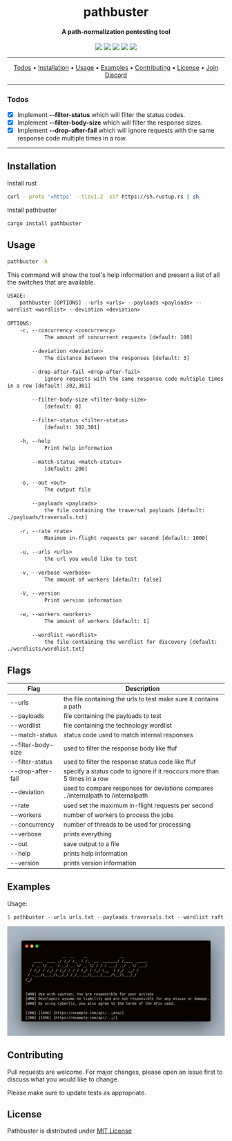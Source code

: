 
<h1 align="center">pathbuster
  <br>
</h1>

<h4 align="center">A path-normalization pentesting tool</h4>

<p align="center">
  <a href="/LICENSE"><img src="https://img.shields.io/badge/license-MIT-blue.svg"/></a>
  <a href="https://www.rust-lang.org/"><img src="https://camo.githubusercontent.com/2ed8a73e5c5d21391f6dfc3ed93f70470c1d4ccf32824d96f943420163df9963/68747470733a2f2f696d672e736869656c64732e696f2f62616467652f4c616e67756167652d527573742d3138313731373f636f6c6f723d726564"/></a>
  <a href="https://github.com/ethicalhackingplayground/pathmbuster/issues"><img src="https://img.shields.io/badge/contributions-welcome-brightgreen.svg?style=flat"></a>
  <a href="https://twitter.com/z0idsec"><img src="https://img.shields.io/twitter/follow/z0idsec.svg?logo=twitter"></a>
  <a href="https://discord.gg/MQWCem5b"><img src="https://img.shields.io/discord/862900124740616192.svg?logo=discord"></a>
  <br>
</p>

---

<p align="center">
  <a href="#todos">Todos</a> •
  <a href="#installation">Installation</a> •
  <a href="#usage">Usage</a> •
  <a href="#examples">Examples</a> •
  <a href="#contributing">Contributing</a> •
  <a href="#license">License</a> •
  <a href="https://discord.gg/MQWCem5b">Join Discord</a> 
</p>

---

### Todos

- [x] Implement **--filter-status** which will filter the status codes.
- [x] Implement **--filter-body-size** which will filter the response sizes.
- [x] Implement **--drop-after-fail** which will ignore requests with the same response code multiple times in a row.
---

## Installation

Install rust

```bash
curl --proto '=https' --tlsv1.2 -sSf https://sh.rustup.rs | sh
```

Install pathbuster

```bash
cargo install pathbuster
```


## Usage

```bash
pathbuster -h
```

This command will show the tool's help information and present a list of all the switches that are available.

```
USAGE:
    pathbuster [OPTIONS] --urls <urls> --payloads <payloads> --wordlist <wordlist> --deviation <deviation>

OPTIONS:
    -c, --concurrency <concurrency>
            The amount of concurrent requests [default: 100]

        --deviation <deviation>
            The distance between the responses [default: 3]

        --drop-after-fail <drop-after-fail>
            ignore requests with the same response code multiple times in a row [default: 302,301]

        --filter-body-size <filter-body-size>
            [default: 0]

        --filter-status <filter-status>
            [default: 302,301]

    -h, --help
            Print help information

        --match-status <match-status>
            [default: 200]

    -o, --out <out>
            The output file

        --payloads <payloads>
            the file containing the traversal payloads [default: ./payloads/traversals.txt]

    -r, --rate <rate>
            Maximum in-flight requests per second [default: 1000]

    -u, --urls <urls>
            the url you would like to test

    -v, --verbose <verbose>
            The amount of workers [default: false]

    -V, --version
            Print version information

    -w, --workers <workers>
            The amount of workers [default: 1]

        --wordlist <wordlist>
            the file containing the wordlist for discovery [default: ./wordlists/wordlist.txt]
```

## Flags

| Flag             | Description                                                                |
| ----------------- | ------------------------------------------------------------------ |
| --urls | the file containing the urls to test make sure it contains a path
| --payloads | file containing the payloads to test |
| --wordlist |  file containing the technology wordlist |
| --match-status |  status code used to match internal responses |
| --filter-body-size |  used to filter the response body like ffuf  |
| --filter-status |  used to filter the response status code like ffuf  |
| --drop-after-fail |  specify a status code to ignore if it reoccurs more than 5 times in a row  |
| --deviation |  used to compare responses for deviations compares ../internalpath to /internalpath  |
| --rate | used set the maximum in-flight requests per second |
| --workers | number of workers to process the jobs |
| --concurrency | number of threads to be used for processing |
| --verbose | prints everything |
| --out | save output to a file |
| --help | prints help information |
| --version | prints version information |

## Examples

Usage:

```rust
$ pathbuster --urls urls.txt --payloads traversals.txt --wordlist raft-medium-directories.txt --match-status 200 --deviation 2 -o output.txt
```

![Screenshot](static/example.png)


## Contributing

Pull requests are welcome. For major changes, please open an issue first
to discuss what you would like to change.

Please make sure to update tests as appropriate.


## License

Pathbuster is distributed under [MIT License](https://github.com/ethicalhackingplayground/pathbuster/blob/main/LICENSE)